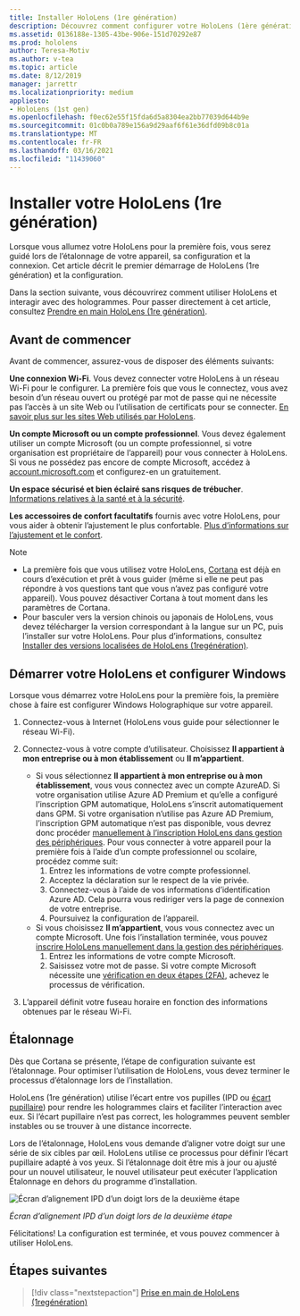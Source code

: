 ```yaml
---
title: Installer HoloLens (1re génération)
description: Découvrez comment configurer votre HoloLens (1ère génération) pour la première fois sur un réseau Wi-Fi avec un compte Microsoft (MSA) ou Azure Active Directory (AAD).
ms.assetid: 0136188e-1305-43be-906e-151d70292e87
ms.prod: hololens
author: Teresa-Motiv
ms.author: v-tea
ms.topic: article
ms.date: 8/12/2019
manager: jarrettr
ms.localizationpriority: medium
appliesto:
- HoloLens (1st gen)
ms.openlocfilehash: f0ec62e55f15fda6d5a8304ea2bb77039d644b9e
ms.sourcegitcommit: 01c0b0a789e156a9d29aaf6f61e36dfd09b8c01a
ms.translationtype: MT
ms.contentlocale: fr-FR
ms.lasthandoff: 03/16/2021
ms.locfileid: "11439060"
---
```

# <a name="set-up-your-hololens-1st-gen"></a>Installer votre HoloLens (1re génération)

Lorsque vous allumez votre HoloLens pour la première fois, vous serez guidé lors de l’étalonnage de votre appareil, sa configuration et la connexion.  Cet article décrit le premier démarrage de HoloLens (1re génération) et la configuration.

Dans la section suivante, vous découvrirez comment utiliser HoloLens et interagir avec des hologrammes. Pour passer directement à cet article, consultez [Prendre en main HoloLens (1re génération)](hololens1-basic-usage.md).

## <a name="before-you-start"></a>Avant de commencer

Avant de commencer, assurez-vous de disposer des éléments suivants:

**Une connexion Wi-Fi**. Vous devez connecter votre HoloLens à un réseau Wi-Fi pour le configurer. La première fois que vous le connectez, vous avez besoin d’un réseau ouvert ou protégé par mot de passe qui ne nécessite pas l’accès à un site Web ou l’utilisation de certificats pour se connecter. [En savoir plus sur les sites Web utilisés par HoloLens](hololens-offline.md).

**Un compte Microsoft ou un compte professionnel**. Vous devez également utiliser un compte Microsoft (ou un compte professionnel, si votre organisation est propriétaire de l’appareil) pour vous connecter à HoloLens. Si vous ne possédez pas encore de compte Microsoft, accédez à [account.microsoft.com](https://account.microsoft.com) et configurez-en un gratuitement.

**Un espace sécurisé et bien éclairé sans risques de trébucher**. [Informations relatives à la santé et à la sécurité](https://go.microsoft.com/fwlink/p/?LinkId=746661).

**Les accessoires de confort facultatifs** fournis avec votre HoloLens, pour vous aider à obtenir l’ajustement le plus confortable. [Plus d’informations sur l’ajustement et le confort](https://support.microsoft.com/help/12632/hololens-fit-your-hololens).

> [!NOTE]
>  
> - La première fois que vous utilisez votre HoloLens, [Cortana](hololens-cortana.md) est déjà en cours d’exécution et prêt à vous guider (même si elle ne peut pas répondre à vos questions tant que vous n’avez pas configuré votre appareil). Vous pouvez désactiver Cortana à tout moment dans les paramètres de Cortana.
> - Pour basculer vers la version chinois ou japonais de HoloLens, vous devez télécharger la version correspondant à la langue sur un PC, puis l’installer sur votre HoloLens. Pour plus d’informations, consultez [Installer des versions localisées de HoloLens (1regénération)](hololens1-install-localized.md).

## <a name="start-your-hololens-and-set-up-windows"></a>Démarrer votre HoloLens et configurer Windows

Lorsque vous démarrez votre HoloLens pour la première fois, la première chose à faire est configurer Windows Holographique sur votre appareil.

1. Connectez-vous à Internet (HoloLens vous guide pour sélectionner le réseau Wi-Fi).

1. Connectez-vous à votre compte d’utilisateur. Choisissez **Il appartient à mon entreprise ou à mon établissement** ou **Il m’appartient**.
    - Si vous sélectionnez **Il appartient à mon entreprise ou à mon établissement**, vous vous connectez avec un compte AzureAD. Si votre organisation utilise Azure AD Premium et qu’elle a configuré l’inscription GPM automatique, HoloLens s’inscrit automatiquement dans GPM. Si votre organisation n’utilise pas Azure AD Premium, l’inscription GPM automatique n’est pas disponible, vous devrez donc procéder [manuellement à l’inscription HoloLens dans gestion des périphériques](hololens-enroll-mdm.md#different-ways-to-enroll). Pour vous connecter à votre appareil pour la première fois à l’aide d’un compte professionnel ou scolaire, procédez comme suit:
        1. Entrez les informations de votre compte professionnel.
        1. Acceptez la déclaration sur le respect de la vie privée.
        1. Connectez-vous à l’aide de vos informations d’identification Azure AD. Cela pourra vous rediriger vers la page de connexion de votre entreprise.
        1. Poursuivez la configuration de l’appareil.
    - Si vous choisissez **Il m’appartient**, vous vous connectez avec un compte Microsoft. Une fois l’installation terminée, vous pouvez [inscrire HoloLens manuellement dans la gestion des périphériques](hololens-enroll-mdm.md#different-ways-to-enroll).
        1. Entrez les informations de votre compte Microsoft.
        1. Saisissez votre mot de passe. Si votre compte Microsoft nécessite une [vérification en deux étapes (2FA)](https://blogs.technet.microsoft.com/microsoft_blog/2013/04/17/microsoft-account-gets-more-secure/), achevez le processus de vérification.

1. L’appareil définit votre fuseau horaire en fonction des informations obtenues par le réseau Wi-Fi.

## <a name="calibration"></a>Étalonnage

Dès que Cortana se présente, l’étape de configuration suivante est l’étalonnage. Pour optimiser l’utilisation de HoloLens, vous devez terminer le processus d’étalonnage lors de l’installation.

HoloLens (1re génération) utilise l’écart entre vos pupilles (IPD ou [écart pupillaire](https://en.wikipedia.org/wiki/Interpupillary_distance)) pour rendre les hologrammes clairs et faciliter l’interaction avec eux. Si l’écart pupillaire n’est pas correct, les hologrammes peuvent sembler instables ou se trouver à une distance incorrecte.

Lors de l’étalonnage, HoloLens vous demande d’aligner votre doigt sur une série de six cibles par œil. HoloLens utilise ce processus pour définir l’écart pupillaire adapté à vos yeux. Si l’étalonnage doit être mis à jour ou ajusté pour un nouvel utilisateur, le nouvel utilisateur peut exécuter l’application Étalonnage en dehors du programme d’installation.

![Écran d’alignement IPD d’un doigt lors de la deuxième étape](./images/ipd-finger-alignment-300px.jpg)

*Écran d’alignement IPD d’un doigt lors de la deuxième étape*

Félicitations! La configuration est terminée, et vous pouvez commencer à utiliser HoloLens.

## <a name="next-steps"></a>Étapes suivantes

> [!div class="nextstepaction"]
> [Prise en main de HoloLens (1regénération)](hololens1-basic-usage.md)
